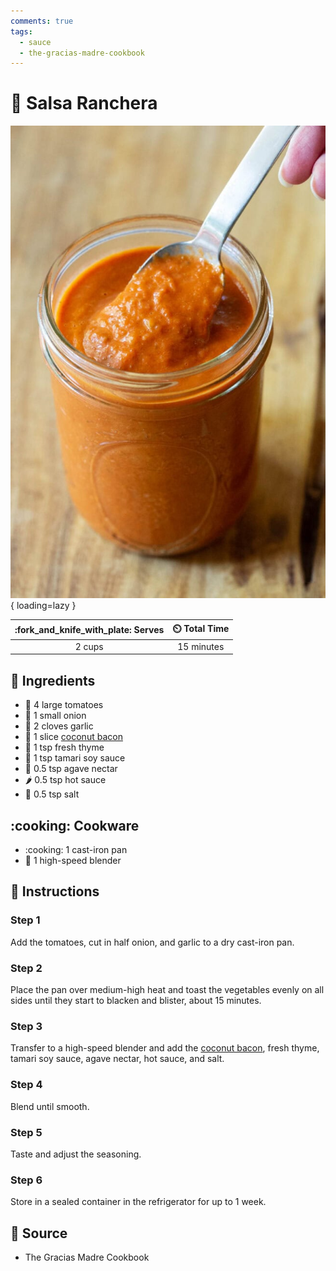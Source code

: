 ```yaml
---
comments: true
tags:
  - sauce
  - the-gracias-madre-cookbook
---
```

# :tomato: Salsa Ranchera

![Salsa Ranchera][1]{ loading=lazy }

| :fork_and_knife_with_plate: Serves | :timer_clock: Total Time |
|:----------------------------------:|:-----------------------: |
| 2 cups | 15 minutes |

## :salt: Ingredients

- :tomato: 4 large tomatoes
- :onion: 1 small onion
- :garlic: 2 cloves garlic
- :bacon: 1 slice [coconut bacon][2]
- :herb: 1 tsp fresh thyme
- :sake: 1 tsp tamari soy sauce
- :cactus: 0.5 tsp agave nectar
- :hot_pepper: 0.5 tsp hot sauce
- :salt: 0.5 tsp salt

## :cooking: Cookware

- :cooking: 1 cast-iron pan
- :cup_with_straw: 1 high-speed blender

## :pencil: Instructions

### Step 1

Add the tomatoes, cut in half onion, and garlic to a dry cast-iron pan.

### Step 2

Place the pan over medium-high heat and toast the vegetables evenly on all sides until they start to blacken and
blister, about 15 minutes.

### Step 3

Transfer to a high-speed blender and add the [coconut bacon][2], fresh thyme, tamari soy sauce, agave nectar, hot sauce,
and salt.

### Step 4

Blend until smooth.

### Step 5

Taste and adjust the seasoning.

### Step 6

Store in a sealed container in the refrigerator for up to 1 week.

## :link: Source

- The Gracias Madre Cookbook

[1]: <../assets/images/salsa-ranchera.jpg>
[2]: <../ingredients/coconut-bacon.md>
